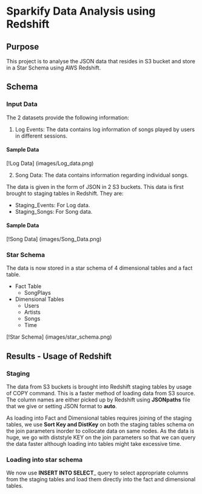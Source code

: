 # Sparkify Data Analysis using Redshift

## Purpose

This project is to analyse the JSON data that resides in S3 bucket and store in a Star Schema using AWS Redshift.

## Schema

### Input Data
The 2 datasets provide the following information:
1. Log Events: The data contains log information of songs played by users in different sessions.

#### Sample Data
[!Log Data] (images/Log_data.png)

2. Song Data: The data contains information regarding individual songs.

The data is given in the form of JSON in 2 S3 buckets. This data is first brought to staging tables in Redshift. They are:
- Staging_Events: For Log data.
- Staging_Songs: For Song data.

#### Sample Data
[!Song Data] (images/Song_Data.png)

### Star Schema

The data is now stored in a star schema of 4 dimensional tables and a fact table.
- Fact Table
    - SongPlays
- Dimensional Tables
    - Users
    - Artists
    - Songs
    - Time

[!Star Schema] (images/star_schema.png)

## Results - Usage of Redshift

### Staging

The data from S3 buckets is brought into Redshift staging tables by usage of COPY command. This is a faster method of loading data from S3 source.
The column names are either picked up by Redshift using __JSONpaths__ file that we give or setting JSON format to __auto__.

As loading into Fact and Dimensional tables requires joining of the staging tables, we use **Sort Key and DistKey** on both the staging tables schema on the join parameters inorder to collocate data on same nodes. As the data is huge, we go with diststyle KEY on the join parameters so that we can query the data faster although loading into tables might take excessive time.


### Loading into star schema

We now use __INSERT INTO SELECT___ query to select appropriate columns from the staging tables and load them directly into the fact and dimensional tables.
